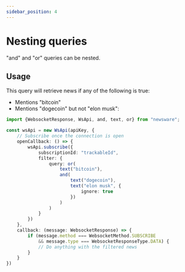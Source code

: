 ```yaml
---
sidebar_position: 4
---
```


# Nesting queries

"and" and "or" queries can be nested.

## Usage
This query will retrieve news if any of the following is true:

- Mentions "bitcoin"
- Mentions "dogecoin" but not "elon musk":

````typescript
import {WebsocketResponse, WsApi, and, text, or} from "newsware";

const wsApi = new WsApi(apiKey, {
    // Subscribe once the connection is open
    openCallback: () => {
        wsApi.subscribe({
            subscriptionId: "trackableId",
            filter: {
                query: or(
                    text("bitcoin"),
                    and(
                        text("dogecoin"),
                        text("elon musk", {
                            ignore: true
                        })
                    )
                )
            }
        })
    },
    callback: (message: WebsocketResponse) => {
        if (message.method === WebsocketMethod.SUBSCRIBE
            && message.type === WebsocketResponseType.DATA) {
            // Do anything with the filtered news
        }
    }
})
````